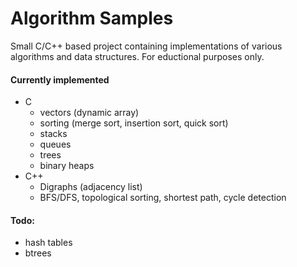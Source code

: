 # Algorithm Samples

Small C/C++ based project containing implementations of various algorithms and data structures.
For eductional purposes only.

#### Currently implemented
* C
	* vectors (dynamic array)
	* sorting (merge sort, insertion sort, quick sort)
	* stacks
	* queues
	* trees
	* binary heaps
* C++
	* Digraphs (adjacency list)
	* BFS/DFS, topological sorting, shortest path, cycle detection

#### Todo:
* hash tables
* btrees
